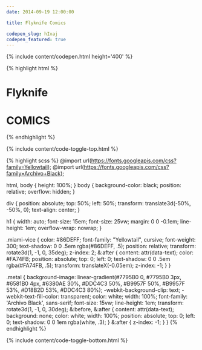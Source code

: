 ```yaml
---
date: 2014-09-19 12:00:00

title: Flyknife Comics

codepen_slug: hIxaj
codepen_featured: true
---
```



{% include content/codepen.html height='400' %}

{% highlight html %}
<div>
    <h1 class="miami-vice" data-text="Flyknife">Flyknife</h1>
    <h1 class="metal" data-text="COMICS">COMICS</h1>
</div>
{% endhighlight %}

{% include content/code-toggle-top.html %}

{% highlight scss %}
@import url(https://fonts.googleapis.com/css?family=Yellowtail);
@import url(https://fonts.googleapis.com/css?family=Archivo+Black);

html,
body {
    height: 100%;
}
body {
    background-color: black;
    position: relative;
    overflow: hidden;
}

div {
    position: absolute;
    top: 50%;
    left: 50%;
    transform: translate3d(-50%, -50%, 0);
    text-align: center;
}

h1 {
    width: auto;
    font-size: 15em;
    font-size: 25vw;
    margin: 0 0 -0.1em;
    line-height: 1em;
    overflow-wrap: nowrap;
}

.miami-vice {
    color: #86DEFF;
    font-family: "Yellowtail", cursive;
    font-weight: 300;
    text-shadow: 0 0 .5em rgba(#86DEFF, .5);
    position: relative;
    transform: rotate3d(1, -1, 0, 35deg);
    z-index: 2;
    &:after {
        content: attr(data-text);
        color: #FA74FB;
        position: absolute;
        top: 0;
        left: 0;
        text-shadow: 0 0 .5em rgba(#FA74FB, .5);
        transform: translateX(-0.05em);
        z-index: -1;
    }
}

.metal {
    background-image: linear-gradient(#7795B0 0, #7795B0 3px, #6581B0 4px, #6380AE 30%, #DDC4C3 50%, #B9957F 50%, #B9957F 53%, #D18B2D 53%, #DDC4C3 80%);
    -webkit-background-clip: text;
    -webkit-text-fill-color: transparent;
    color: white;
    width: 100%;
    font-family: 'Archivo Black', sans-serif;
    font-size: 15vw;
    line-height: 1em;
    transform: rotate3d(1, -1, 0, 30deg);
    &:before,
    &:after {
        content: attr(data-text);
        background: none;
        color: white;
        width: 100%;
        position: absolute;
        top: 0;
        left: 0;
        text-shadow: 0 0 1em rgba(white, .3);
    }
    &:after {
        z-index: -1;
    }
}
{% endhighlight %}

{% include content/code-toggle-bottom.html %}
